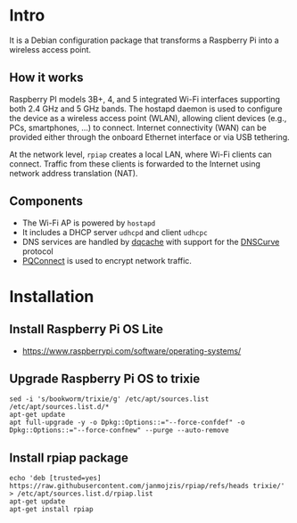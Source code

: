 # Intro
It is a Debian configuration package that transforms a Raspberry Pi into a wireless access point.

## How it works
Raspberry PI models 3B+, 4, and 5 integrated Wi-Fi interfaces supporting both 2.4 GHz and 5 GHz bands.
The hostapd daemon is used to configure the device as a wireless access point (WLAN), allowing client devices (e.g., PCs, smartphones, ...) to connect.
Internet connectivity (WAN) can be provided either through the onboard Ethernet interface or via USB tethering.

At the network level, `rpiap` creates a local LAN, where Wi-Fi clients can connect.
Traffic from these clients is forwarded to the Internet using network address translation (NAT).

## Components
- The Wi-Fi AP is powered by `hostapd`
- It includes a DHCP server `udhcpd` and client `udhcpc`
- DNS services are handled by [dqcache](https://github.com/janmojzis/dq) with support for the [DNSCurve](https://dnscurve.org) protocol
- [PQConnect](https://www.pqconnect.net) is used to encrypt network traffic.

# Installation

## Install Raspberry Pi OS Lite
- https://www.raspberrypi.com/software/operating-systems/

## Upgrade Raspberry Pi OS to trixie
~~~
sed -i 's/bookworm/trixie/g' /etc/apt/sources.list /etc/apt/sources.list.d/*
apt-get update
apt full-upgrade -y -o Dpkg::Options::="--force-confdef" -o Dpkg::Options::="--force-confnew" --purge --auto-remove
~~~

## Install rpiap package
~~~
echo 'deb [trusted=yes] https://raw.githubusercontent.com/janmojzis/rpiap/refs/heads trixie/' > /etc/apt/sources.list.d/rpiap.list
apt-get update
apt-get install rpiap
~~~

